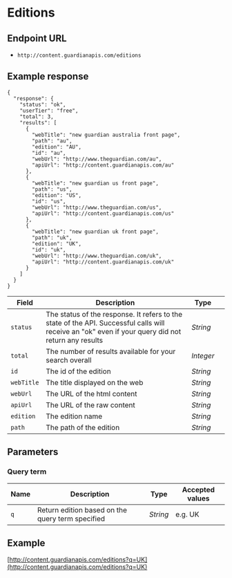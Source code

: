 Editions
=======

## Endpoint URL
* `http://content.guardianapis.com/editions`

## Example response

    {
      "response": {
        "status": "ok",
        "userTier": "free",
        "total": 3,
        "results": [
          {
            "webTitle": "new guardian australia front page",
            "path": "au",
            "edition": "AU",
            "id": "au",
            "webUrl": "http://www.theguardian.com/au",
            "apiUrl": "http://content.guardianapis.com/au"
          },
          {
            "webTitle": "new guardian us front page",
            "path": "us",
            "edition": "US",
            "id": "us",
            "webUrl": "http://www.theguardian.com/us",
            "apiUrl": "http://content.guardianapis.com/us"
          },
          {
            "webTitle": "new guardian uk front page",
            "path": "uk",
            "edition": "UK",
            "id": "uk",
            "webUrl": "http://www.theguardian.com/uk",
            "apiUrl": "http://content.guardianapis.com/uk"
          }
        ]
      }
    }

Field  | Description | Type |  |
------ | ----------- | ---- |--|
`status` | The status of the response. It refers to the state of the API. Successful calls will receive an "ok" even if your query did not return any results |  *String*
`total` |  The number of results available for your search overall | *Integer*
`id` | The id of the edition | *String*
`webTitle` | The title displayed on the web |  *String*
`webUrl` | The URL of the html content | *String*
`apiUrl` | The URL of the raw content | *String*
`edition` | The edition name | *String*
`path` | The path of the edition | *String*

## Parameters

### Query term

Name  | Description | Type | Accepted values
----- | ----------- | ---- | ---------------
`q` | Return edition based on the query term specified | *String* | e.g. UK

## Example
[http://content.guardianapis.com/editions?q=UK](http://content.guardianapis.com/editions?q=UK)

